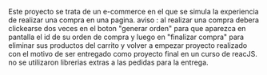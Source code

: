 Este proyecto se trata de un e-commerce en el que se simula la experiencia de realizar una compra en una pagina.
aviso : al realizar una compra debera clickearse dos veces en el boton "generar orden" para que aparezca en pantalla el id de su orden de compra y luego en "finalizar compra" para eliminar sus productos del carrito y volver a empezar
proyecto realizado con el motivo de ser entregado como proyecto final en un curso de reacJS.
no se utilizaron librerias extras a las pedidas para la entrega.
